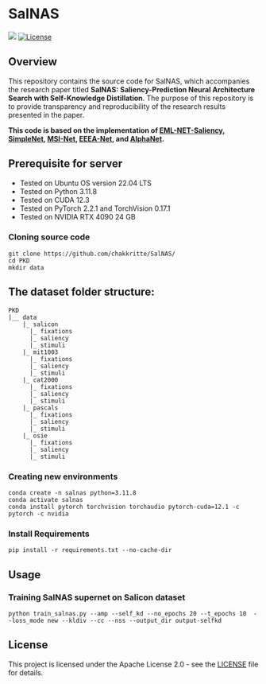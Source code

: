 
# SalNAS

![](https://img.shields.io/badge/-PyTorch%20Implementation-blue.svg?logo=pytorch)
[![License](https://img.shields.io/badge/license-Apache%202.0-blue.svg)](https://www.apache.org/licenses/LICENSE-2.0)

## Overview

This repository contains the source code for SalNAS, which accompanies the research paper titled **SalNAS: Saliency-Prediction Neural Architecture Search with Self-Knowledge Distillation**. The purpose of this repository is to provide transparency and reproducibility of the research results presented in the paper.

**This code is based on the implementation of  [EML-NET-Saliency](https://github.com/SenJia/EML-NET-Saliency), [SimpleNet](https://github.com/samyak0210/saliency), [MSI-Net](https://github.com/alexanderkroner/saliency), [EEEA-Net](https://github.com/chakkritte/EEEA-Net), and [AlphaNet](https://github.com/facebookresearch/AlphaNet).**

## Prerequisite for server
 - Tested on Ubuntu OS version 22.04 LTS
 - Tested on Python 3.11.8
 - Tested on CUDA 12.3
 - Tested on PyTorch 2.2.1 and TorchVision 0.17.1
 - Tested on NVIDIA RTX 4090 24 GB

### Cloning source code

```
git clone https://github.com/chakkritte/SalNAS/
cd PKD
mkdir data
```

## The dataset folder structure:

```
PKD
|__ data
    |_ salicon
      |_ fixations
      |_ saliency
      |_ stimuli
    |_ mit1003
      |_ fixations
      |_ saliency
      |_ stimuli
    |_ cat2000
      |_ fixations
      |_ saliency
      |_ stimuli
    |_ pascals
      |_ fixations
      |_ saliency
      |_ stimuli
    |_ osie
      |_ fixations
      |_ saliency
      |_ stimuli
```

### Creating new environments

```
conda create -n salnas python=3.11.8
conda activate salnas
conda install pytorch torchvision torchaudio pytorch-cuda=12.1 -c pytorch -c nvidia
```

### Install Requirements

```
pip install -r requirements.txt --no-cache-dir
```

## Usage

### Training SalNAS supernet on Salicon dataset
```
python train_salnas.py --amp --self_kd --no_epochs 20 --t_epochs 10  --loss_mode new --kldiv --cc --nss --output_dir output-selfkd
```

## License

This project is licensed under the Apache License 2.0 - see the [LICENSE](LICENSE) file for details.
